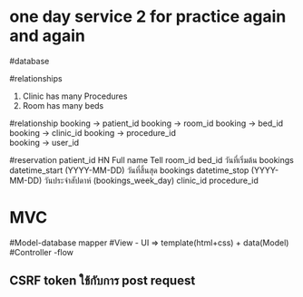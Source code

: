# one day service 2 for practice again and again

#database

#relationships
1. Clinic has many Procedures
2. Room has many beds

#relationship
booking -> patient_id
booking -> room_id
booking -> bed_id
booking -> clinic_id
booking -> procedure_id          
booking -> user_id

#reservation
patient_id
HN
Full name
Tell
room_id
bed_id
วันที่เริ่มต้น bookings datetime_start (YYYY-MM-DD)
วันที่สิ้นสุด bookings datetime_stop (YYYY-MM-DD)
วันประจำสัปดาห์ (bookings_week_day)
clinic_id
procedure_id

# MVC
#Model-database mapper
#View - UI => template(html+css) + data(Model)
#Controller -flow

## CSRF token ใช้กับการ post request

